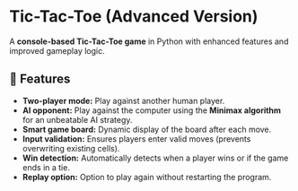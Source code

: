 # Tic-Tac-Toe (Advanced Version)

A **console-based Tic-Tac-Toe game** in Python with enhanced features and improved gameplay logic. 


## 📝 Features

- **Two-player mode:** Play against another human player.
- **AI opponent:** Play against the computer using the **Minimax algorithm** for an unbeatable AI strategy.
- **Smart game board:** Dynamic display of the board after each move.
- **Input validation:** Ensures players enter valid moves (prevents overwriting existing cells).
- **Win detection:** Automatically detects when a player wins or if the game ends in a tie.
- **Replay option:** Option to play again without restarting the program.
